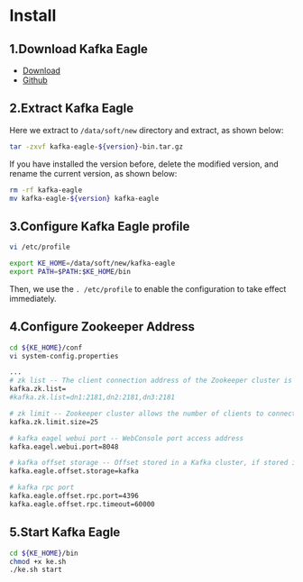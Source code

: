# Install

## 1.Download Kafka Eagle
  * [Download](http://download.smartloli.org/)
  * [Github](https://github.com/smartloli/kafka-eagle)

## 2.Extract Kafka Eagle
Here we extract to ```/data/soft/new``` directory and extract, as shown below:
```bash
tar -zxvf kafka-eagle-${version}-bin.tar.gz
```
If you have installed the version before, delete the modified version, and rename the current version, as shown below:
```bash
rm -rf kafka-eagle
mv kafka-eagle-${version} kafka-eagle
```

## 3.Configure Kafka Eagle profile
```bash
vi /etc/profile

export KE_HOME=/data/soft/new/kafka-eagle
export PATH=$PATH:$KE_HOME/bin
```
Then, we use the ```. /etc/profile``` to enable the configuration to take effect immediately.

## 4.Configure Zookeeper Address
```bash
cd ${KE_HOME}/conf
vi system-config.properties

...
# zk list -- The client connection address of the Zookeeper cluster is set here
kafka.zk.list=
#kafka.zk.list=dn1:2181,dn2:2181,dn3:2181

# zk limit -- Zookeeper cluster allows the number of clients to connect to
kafka.zk.limit.size=25

# kafka eagel webui port -- WebConsole port access address
kafka.eagel.webui.port=8048

# kafka offset storage -- Offset stored in a Kafka cluster, if stored in the zookeeper, you can not use this option
kafka.eagle.offset.storage=kafka

# kafka rpc port
kafka.eagle.offset.rpc.port=4396
kafka.eagle.offset.rpc.timeout=60000
```

## 5.Start Kafka Eagle
```bash
cd ${KE_HOME}/bin
chmod +x ke.sh
./ke.sh start
```
